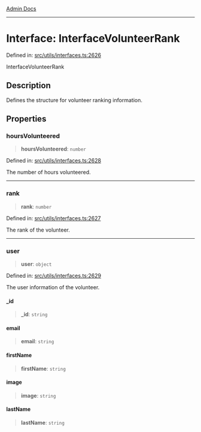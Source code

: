 [Admin Docs](/)

***

# Interface: InterfaceVolunteerRank

Defined in: [src/utils/interfaces.ts:2626](https://github.com/PalisadoesFoundation/talawa-admin/blob/main/src/utils/interfaces.ts#L2626)

InterfaceVolunteerRank

## Description

Defines the structure for volunteer ranking information.

## Properties

### hoursVolunteered

> **hoursVolunteered**: `number`

Defined in: [src/utils/interfaces.ts:2628](https://github.com/PalisadoesFoundation/talawa-admin/blob/main/src/utils/interfaces.ts#L2628)

The number of hours volunteered.

***

### rank

> **rank**: `number`

Defined in: [src/utils/interfaces.ts:2627](https://github.com/PalisadoesFoundation/talawa-admin/blob/main/src/utils/interfaces.ts#L2627)

The rank of the volunteer.

***

### user

> **user**: `object`

Defined in: [src/utils/interfaces.ts:2629](https://github.com/PalisadoesFoundation/talawa-admin/blob/main/src/utils/interfaces.ts#L2629)

The user information of the volunteer.

#### \_id

> **\_id**: `string`

#### email

> **email**: `string`

#### firstName

> **firstName**: `string`

#### image

> **image**: `string`

#### lastName

> **lastName**: `string`
